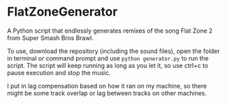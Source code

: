 # FlatZoneGenerator
A Python script that endlessly generates remixes of the song Flat Zone 2 from Super Smash Bros Brawl.

To use, download the repository (including the sound files), open the folder in terminal or command prompt and use `python generator.py` to run the script. The script will keep running as long as you let it, so use ctrl+c to pause execution and stop the music.

I put in lag compensation based on how it ran on my machine, so there might be some track overlap or lag between tracks on other machines.
